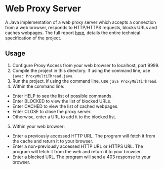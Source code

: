# Web Proxy Server
A Java implementation of a web proxy server which accepts a connection from a web browser, responds to HTTP/HTTPS requests, blocks URLs and caches webpages. The full report [here](Proxy-Server-Report.pdf), details the entire technical specification of the project.

## Usage
1. Configure Proxy Access from your web browser to localhost, port 9999.
2. Compile the project in this directory. If using the command line, use `javac ProxyMultiThread.java`.
3. Run the project. If using the command line, use `java ProxyMultiThread`.
4. Within the command line:
  - Enter HELP to see the list of possible commands.
  - Enter BLOCKED to view the list of blocked URLs.
  - Enter CACHED to view the list of cached webpages.
  - Enter CLOSE to close the proxy server.
  - Otherwise, enter a URL to add it to the blocked list.
5. Within your web browser:
  - Enter a previously accessed HTTP URL. The program will fetch it from the cache and return it to your browser.
  - Enter a non-previously accessed HTTP URL or HTTPS URL. The program will fetch it from the web and return it to your browser.
  - Enter a blocked URL. The program will send a 403 response to your browser.